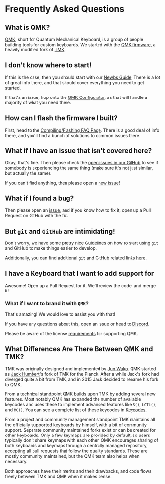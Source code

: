 # Frequently Asked Questions

## What is QMK?

[QMK](https://github.com/qmk), short for Quantum Mechanical Keyboard, is a group of people building tools for custom keyboards. We started with the [QMK firmware](https://github.com/qmk/qmk_firmware), a heavily modified fork of [TMK](https://github.com/tmk/tmk_keyboard).

## I don't know where to start!

If this is the case, then you should start with our [Newbs Guide](newbs). There is a lot of great info there, and that should cover everything you need to get started.

If that's an issue, hop onto the [QMK Configurator](https://config.qmk.fm), as that will handle a majority of what you need there.

## How can I flash the firmware I built?

First, head to the [Compiling/Flashing FAQ Page](faq_build). There is a good deal of info there, and you'll find a bunch of solutions to common issues there.

## What if I have an issue that isn't covered here?

Okay, that's fine. Then please check the [open issues in our GitHub](https://github.com/qmk/qmk_firmware/issues) to see if somebody is experiencing the same thing (make sure it's not just similar, but actually the same).

If you can't find anything, then please open a [new issue](https://github.com/qmk/qmk_firmware/issues/new)!

## What if I found a bug?

Then please open an [issue](https://github.com/qmk/qmk_firmware/issues/new), and if you know how to fix it, open up a Pull Request on GitHub with the fix.

## But `git` and `GitHub` are intimidating!

Don't worry, we have some pretty nice [Guidelines](newbs_git_best_practices) on how to start using `git` and GitHub to make things easier to develop.

Additionally, you can find additional `git` and GitHub related links [here](newbs_learn_more_resources).

## I have a Keyboard that I want to add support for

Awesome! Open up a Pull Request for it. We'll review the code, and merge it!

### What if I want to brand it with `QMK`?

That's amazing! We would love to assist you with that!

If you have any questions about this, open an issue or head to [Discord](https://discord.gg/qmk).

Please be aware of the license [requirements](license_violations#licensing) for supporting QMK.

## What Differences Are There Between QMK and TMK?

TMK was originally designed and implemented by [Jun Wako](https://github.com/tmk). QMK started as [Jack Humbert](https://github.com/jackhumbert)'s fork of TMK for the Planck. After a while Jack's fork had diverged quite a bit from TMK, and in 2015 Jack decided to rename his fork to QMK.

From a technical standpoint QMK builds upon TMK by adding several new features. Most notably QMK has expanded the number of available keycodes and uses these to implement advanced features like `S()`, `LCTL()`, and `MO()`. You can see a complete list of these keycodes in [Keycodes](keycodes).

From a project and community management standpoint TMK maintains all the officially supported keyboards by himself, with a bit of community support. Separate community maintained forks exist or can be created for other keyboards. Only a few keymaps are provided by default, so users typically don't share keymaps with each other. QMK encourages sharing of both keyboards and keymaps through a centrally managed repository, accepting all pull requests that follow the quality standards. These are mostly community maintained, but the QMK team also helps when necessary.

Both approaches have their merits and their drawbacks, and code flows freely between TMK and QMK when it makes sense.
